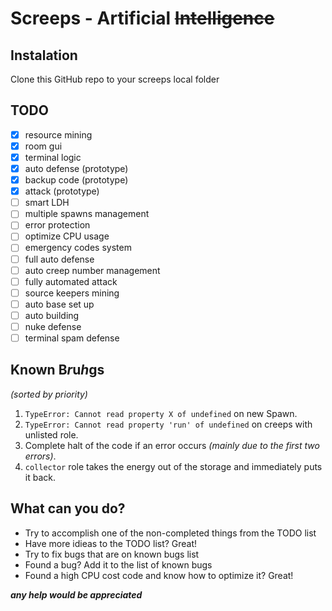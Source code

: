# Screeps - Artificial ~~Intelligence~~
## Instalation
Clone this GitHub repo to your screeps local folder

## TODO
- [x] resource mining
- [x] room gui
- [x] terminal logic
- [x] auto defense (prototype)
- [x] backup code (prototype)
- [x] attack (prototype)
- [ ] smart LDH <!-- invader core detection, number management and etc -->
- [ ] multiple spawns management
- [ ] error protection
- [ ] optimize CPU usage
- [ ] emergency codes system
- [ ] full auto defense
- [ ] auto creep number management
- [ ] fully automated attack
- [ ] source keepers mining
- [ ] auto base set up
- [ ] auto building
- [ ] nuke defense
- [ ] terminal spam defense
## Known B*r*u*h*gs
*(sorted by priority)*
1. `TypeError: Cannot read property X of undefined` on new Spawn.
1. `TypeError: Cannot read property 'run' of undefined` on creeps with unlisted role.
1. Complete halt of the code if an error occurs *(mainly due to the first two errors)*.
1. `collector` role takes the energy out of the storage and immediately puts it back.
## What can you do?
* Try to accomplish one of the non-completed things from the TODO list
* Have more idieas to the TODO list? Great!
* Try to fix bugs that are on known bugs list
* Found a bug? Add it to the list of known bugs
* Found a high CPU cost code and know how to optimize it? Great!

__*any help would be appreciated*__